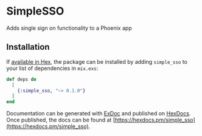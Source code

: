 # SimpleSSO

Adds single sign on functionality to a Phoenix app

## Installation

If [available in Hex](https://hex.pm/docs/publish), the package can be installed
by adding `simple_sso` to your list of dependencies in `mix.exs`:

```elixir
def deps do
  [
    {:simple_sso, "~> 0.1.0"}
  ]
end
```

Documentation can be generated with [ExDoc](https://github.com/elixir-lang/ex_doc)
and published on [HexDocs](https://hexdocs.pm). Once published, the docs can
be found at [https://hexdocs.pm/simple_sso](https://hexdocs.pm/simple_sso).
